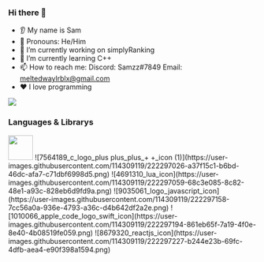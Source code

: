 ### Hi there 👋
* 👂 My name is Sam
* 👩 Pronouns: He/Him
* 🔭 I’m currently working on simplyRanking
* 🌱 I’m currently learning C++
* 📫 How to reach me: Discord: Samzz#7849 Email: meltedwaylrblx@gmail.com
* ❤️ I love programming

<img src="https://github-readme-stats.vercel.app/api/top-langs?username=meltedwayl&ayout=compact&show_icons=true&theme=dark"/>

### Languages & Librarys

<img height=50 src="https://cdn.jsdelivr.net/gh/devicons/devicon/icons/python/python-original.svg"/>
![7564189_c_logo_plus plus_plus_+ +_icon (1)](https://user-images.githubusercontent.com/114309119/222297026-a37f15c1-b6bd-46dc-afa7-c71dbf6998d5.png) 
![4691310_lua_icon](https://user-images.githubusercontent.com/114309119/222297059-68c3e085-8c82-48e1-a93c-828eb6d9fd9a.png) 
![9035061_logo_javascript_icon](https://user-images.githubusercontent.com/114309119/222297158-7cc56a0a-936e-4793-a36c-d4b642df2a2e.png) 
![1010066_apple_code_logo_swift_icon](https://user-images.githubusercontent.com/114309119/222297194-861eb65f-7a19-4f0e-8e40-4b08519fe059.png) 
![8679320_reactjs_icon](https://user-images.githubusercontent.com/114309119/222297227-b244e23b-69fc-4dfb-aea4-e90f398a1594.png)
